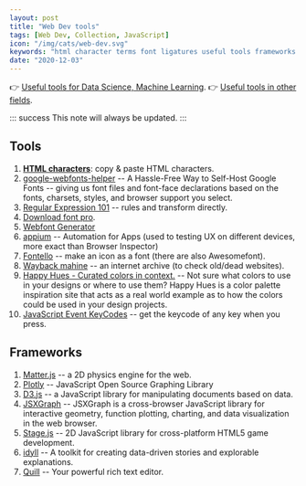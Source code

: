 ```yaml
---
layout: post
title: "Web Dev tools"
tags: [Web Dev, Collection, JavaScript]
icon: "/img/cats/web-dev.svg"
keywords: "html character terms font ligatures useful tools frameworks javascript frameworks library plugins extensions dev tools application framework js java script"
date: "2020-12-03"
---
```


👉 [Useful tools for Data Science, Machine Learning](/useful-tools-data-science-machine-learning/).
👉 [Useful tools in other fields](/good-applications/).

::: success
This note will always be updated.
:::

## Tools

1. [**HTML characters**](https://www.key-shortcut.com/en/writing-systems/35-symbols/arrows): copy & paste HTML characters.
1. [google-webfonts-helper](https://google-webfonts-helper.herokuapp.com/fonts) -- A Hassle-Free Way to Self-Host Google Fonts -- giving us font files and font-face declarations based on the fonts, charsets, styles, and browser support you select.
1. [Regular Expression 101](https://regex101.com/) -- rules and transform directly.
1. [Download font pro](https://en.bestfonts.pro/).
1. [Webfont Generator](https://www.fontsquirrel.com/tools/webfont-generator)
1. [appium](http://appium.io/) -- Automation for Apps (used to testing UX on different devices, more exact than Browser Inspector)
1. [Fontello](https://fontello.com/) -- make an icon as a font (there are also Awesomefont).
2. [Wayback mahine](https://web.archive.org/) -- an internet archive (to check old/dead websites).
3. [Happy Hues - Curated colors in context.](https://www.happyhues.co/palettes/17) -- Not sure what colors to use in your designs or where to use them? Happy Hues is a color palette inspiration site that acts as a real world example as to how the colors could be used in your design projects.
4. [JavaScript Event KeyCodes](https://keycode.info/) -- get the keycode of any key when you press.

## Frameworks

1. [Matter.js](https://brm.io/matter-js/) -- a 2D physics engine for the web.
1. [Plotly](https://plotly.com/javascript/) -- JavaScript Open Source Graphing Library
1. [D3.js](https://d3js.org/) -- a JavaScript library for manipulating documents based on data.
1. [JSXGraph](http://jsxgraph.uni-bayreuth.de/wp/) -- JSXGraph is a cross-browser JavaScript library for interactive geometry, function plotting, charting, and data visualization in the web browser.
1. [Stage.js](https://piqnt.com/stage.js/) -- 2D JavaScript library for cross-platform HTML5 game development.
1. [idyll](https://idyll-lang.org/) -- A toolkit for creating data-driven stories and explorable explanations.
2. [Quill](https://quilljs.com/) -- Your powerful rich text editor.
